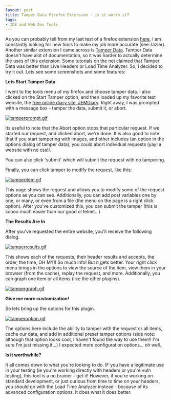 ```yaml
---
layout: post
title: Tamper Data Firefox Extension - is it worth it?
tags:
- IDE and Web Dev Tools
---
```


As you can probably tell from my last test of a firefox extension [here](http://aaronsaray.com/blog/2007/06/24/load-time-analyzer-for-firefox/), I am constantly looking for new tools to make my job more accurate (see: lazier).  Another similar extension I came across is [Tamper Data](https://addons.mozilla.org/en-US/firefox/addon/966).  Tamper Data doesn't have alot of documentation, so it was harder to actually determine the uses of this extension.  Some tutorials on the net claimed that Tamper Data was better than Live Headers or Load Time Analyzer.  So, I decided to try it out.  Lets see some screenshots and some features:

**Lets Start Tamper Data**

I went to the tools menu of my firefox and choose tamper data.  I also clicked on the Start Tamper option, and then loaded up my favorite test website, the [free online diary site, JEMDiary](http://www.jemdiary.com). Right away, I was prompted with a message box - tamper the data, submit it, or abort.

[![tamperprompt.gif](http://aaronsaray.com/blog/wp-content/uploads/2007/07/tamperprompt.thumbnail.gif)](http://aaronsaray.com/blog/wp-content/uploads/2007/07/tamperprompt.gif)

Its useful to note that the Abort option stops that particular request.  If we started our request, and clicked abort, we're done.  It is also good to note that if you start tampering with images, and other includes (an option in the options dialog of tamper data), you could abort individual requests (yay! a website with no css!).

You can also click 'submit' which will submit the request with no tampering.

Finally, you can click tamper to modify the request, like this:

[![tamperitem.gif](http://aaronsaray.com/blog/wp-content/uploads/2007/07/tamperitem.thumbnail.gif)](http://aaronsaray.com/blog/wp-content/uploads/2007/07/tamperitem.gif)

This page shows the request and allows you to modify some of the request options as you can see.  Additionally, you can add post variables one by one, or many, or even from a file (the menu on the page is a right click option).  After you've customized this, you can submit the tamper (this is soooo much easier than our good ol telnet...)

**The Results Are In**

After you've requested the entire website, you'll receive the following dialog.

[![tamperresults.gif](http://aaronsaray.com/blog/wp-content/uploads/2007/07/tamperresults.thumbnail.gif)](http://aaronsaray.com/blog/wp-content/uploads/2007/07/tamperresults.gif)

This shows each of the requests, their header results and accepts, the order, the time, OH MY!!  So much info!  But it gets better.  Your right click menu brings in the options to view the source of the item, view them in your browser (from the cache), replay the request, and more.  Additionally, you can graph one item or all items (like the other plugins).

[![tampergraph.gif](http://aaronsaray.com/blog/wp-content/uploads/2007/07/tampergraph.thumbnail.gif)](http://aaronsaray.com/blog/wp-content/uploads/2007/07/tampergraph.gif)

**Give me more customization!**

So lets bring up the options for this plugin.

[![tamperoption.gif](http://aaronsaray.com/blog/wp-content/uploads/2007/07/tamperoption.thumbnail.gif)](http://aaronsaray.com/blog/wp-content/uploads/2007/07/tamperoption.gif)

The options here include the ability to tamper with the request or all items, cache our data, and add in additional preset tamper options (side note: although that option looks cool, I haven't found the way to use them!! I'm sure I'm just missing it...)  I expected more configuration options... oh well.

**Is it worthwhile?**

It all comes down to what you're looking to do.  IF you have a legitimate use in your testing (ie you're working directly with headers or you're vuln testing), this tool is a no brainer - get it!  However, if you're working on standard development, or just curious from time to time on your headers, you should go with the Load Time Analyzer instead - because of its advanced configuration options.  It does what it does better.
